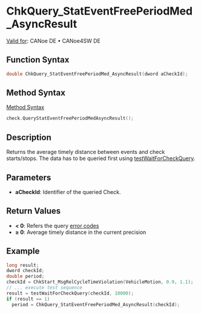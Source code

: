 # ChkQuery_StatEventFreePeriodMed_AsyncResult

[Valid for](../../../Shared/FeatureAvailability.md): CANoe DE • CANoe4SW DE

## Function Syntax

```c
double ChkQuery_StatEventFreePeriodMed_AsyncResult(dword aCheckId);
```

## Method Syntax

[Method Syntax](../../../Shared/CAPL/General/ClassesAndObjects.md)

```c
check.QueryStatEventFreePeriodMedAsyncResult();
```

## Description

Returns the average timely distance between events and check starts/stops. The data has to be queried first using [testWaitForCheckQuery](CAPLfunctionTestWaitForCheckQuery.md).

## Parameters

- **aCheckId**: Identifier of the queried Check.

## Return Values

- **\< 0**: Refers the query [error codes](../CAPLfunctionsTSLErrorCodes.md)
- **≥ 0**: Average timely distance in the current precision

## Example

```c
long result;
dword checkId;
double period;
checkId = ChkStart_MsgRelCycleTimeViolation(VehicleMotion, 0.9, 1.1);
// ... execute test sequence
result = testWaitForCheckQuery(checkId, 10000);
if (result == 1)
  period = ChkQuery_StatEventFreePeriodMed_AsyncResult(checkId);
```
